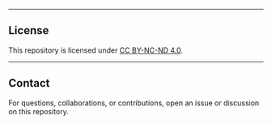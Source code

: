 
---

## License
This repository is licensed under [CC BY-NC-ND 4.0](https://creativecommons.org/licenses/by-nc-nd/4.0/).

---

## Contact
For questions, collaborations, or contributions, open an issue or discussion on this repository.
